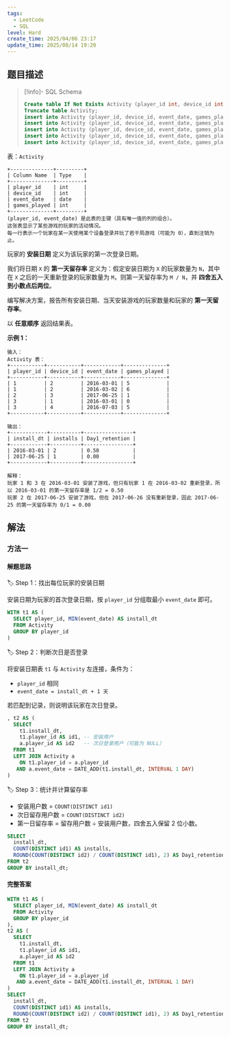 ```yaml
---
tags:
  - LeetCode
  - SQL
level: Hard
create_time: 2025/04/06 23:17
update_time: 2025/08/14 19:20
---
```


## 题目描述

> [!info]- SQL Schema
>
> ```sql
> Create table If Not Exists Activity (player_id int, device_id int, event_date date, games_played int);
> Truncate table Activity;
> insert into Activity (player_id, device_id, event_date, games_played) values ('1', '2', '2016-03-01', '5');
> insert into Activity (player_id, device_id, event_date, games_played) values ('1', '2', '2016-03-02', '6');
> insert into Activity (player_id, device_id, event_date, games_played) values ('2', '3', '2017-06-25', '1');
> insert into Activity (player_id, device_id, event_date, games_played) values ('3', '1', '2016-03-01', '0');
> insert into Activity (player_id, device_id, event_date, games_played) values ('3', '4', '2018-07-03', '5');
> ```

表：`Activity`

```text
+--------------+---------+
| Column Name  | Type    |
+--------------+---------+
| player_id    | int     |
| device_id    | int     |
| event_date   | date    |
| games_played | int     |
+--------------+---------+
(player_id, event_date) 是此表的主键（具有唯一值的列的组合）。
这张表显示了某些游戏的玩家的活动情况。
每一行表示一个玩家在某一天使用某个设备登录并玩了若干局游戏（可能为 0），直到注销为止。
```

玩家的 **安装日期** 定义为该玩家的第一次登录日期。

我们将日期 `X` 的 **第一天留存率** 定义为：假定安装日期为 `X` 的玩家数量为 `N`，其中在 `X` 之后的一天重新登录的玩家数量为 `M`，则第一天留存率为 `M / N`，并 **四舍五入到小数点后两位**。

编写解决方案，报告所有安装日期、当天安装游戏的玩家数量和玩家的 **第一天留存率**。

以 **任意顺序** 返回结果表。

**示例 1：**

```text
输入：
Activity 表：
+-----------+-----------+------------+--------------+
| player_id | device_id | event_date | games_played |
+-----------+-----------+------------+--------------+
| 1         | 2         | 2016-03-01 | 5            |
| 1         | 2         | 2016-03-02 | 6            |
| 2         | 3         | 2017-06-25 | 1            |
| 3         | 1         | 2016-03-01 | 0            |
| 3         | 4         | 2016-07-03 | 5            |
+-----------+-----------+------------+--------------+

输出：
+------------+----------+----------------+
| install_dt | installs | Day1_retention |
+------------+----------+----------------+
| 2016-03-01 | 2        | 0.50           |
| 2017-06-25 | 1        | 0.00           |
+------------+----------+----------------+

解释：
玩家 1 和 3 在 2016-03-01 安装了游戏，但只有玩家 1 在 2016-03-02 重新登录，所以 2016-03-01 的第一天留存率是 1/2 = 0.50  
玩家 2 在 2017-06-25 安装了游戏，但在 2017-06-26 没有重新登录，因此 2017-06-25 的第一天留存率为 0/1 = 0.00
```

## 解法

### 方法一

#### 解题思路

🏷️ Step 1：找出每位玩家的安装日期

安装日期为玩家的首次登录日期，按 `player_id` 分组取最小 `event_date` 即可。

```sql
WITH t1 AS (
  SELECT player_id, MIN(event_date) AS install_dt
  FROM Activity
  GROUP BY player_id
)
```

🏷️ Step 2：判断次日是否登录

将安装日期表 `t1` 与 `Activity` 左连接，条件为：

- `player_id` 相同
- `event_date = install_dt + 1 天`

若匹配到记录，则说明该玩家在次日登录。

```sql
, t2 AS (
  SELECT
    t1.install_dt,
    t1.player_id AS id1, -- 安装用户
    a.player_id AS id2   -- 次日登录用户（可能为 NULL）
  FROM t1
  LEFT JOIN Activity a
    ON t1.player_id = a.player_id
   AND a.event_date = DATE_ADD(t1.install_dt, INTERVAL 1 DAY)
)
```

🏷️ Step 3：统计并计算留存率

- 安装用户数 = `COUNT(DISTINCT id1)`
- 次日留存用户数 = `COUNT(DISTINCT id2)`
- 第一日留存率 = 留存用户数 ÷ 安装用户数，四舍五入保留 2 位小数。

```sql
SELECT
  install_dt,
  COUNT(DISTINCT id1) AS installs,
  ROUND(COUNT(DISTINCT id2) / COUNT(DISTINCT id1), 2) AS Day1_retention
FROM t2
GROUP BY install_dt;
```

#### 完整答案

```sql
WITH t1 AS (
  SELECT player_id, MIN(event_date) AS install_dt
  FROM Activity
  GROUP BY player_id
),
t2 AS (
  SELECT
    t1.install_dt,
    t1.player_id AS id1,
    a.player_id AS id2
  FROM t1
  LEFT JOIN Activity a
    ON t1.player_id = a.player_id
   AND a.event_date = DATE_ADD(t1.install_dt, INTERVAL 1 DAY)
)
SELECT
  install_dt,
  COUNT(DISTINCT id1) AS installs,
  ROUND(COUNT(DISTINCT id2) / COUNT(DISTINCT id1), 2) AS Day1_retention
FROM t2
GROUP BY install_dt;
```

